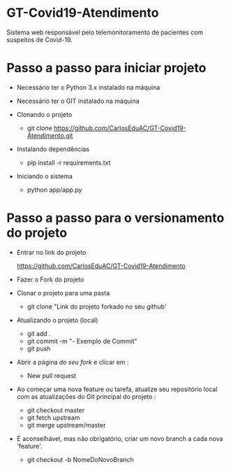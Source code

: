 # GT-Covid19-Atendimento
Sistema web responsável pelo telemonitoramento de pacientes com suspeitos de Covid-19.

# Passo a passo para iniciar projeto
- Necessário ter o Python 3.x instalado na máquina
- Necessário ter o GIT instalado na máquina

- Clonando o projeto

    - git clone https://github.com/CarlosEduAC/GT-Covid19-Atendimento.git

- Instalando dependências 

    - pip install -r requirements.txt

- Iniciando o sistema

    - python app/app.py

# Passo a passo para o versionamento do projeto

- Entrar no link do projeto 
    
    https://github.com/CarlosEduAC/GT-Covid19-Atendimento

- Fazer o Fork do projeto

- Clonar o projeto para uma pasta

    - git clone "Link do projeto forkado no seu github'

- Atualizando o projeto (local)

    - git add .
    - git commit -m "- Exemplo de Commit"
    - git push

- Abrir a página *do seu fork* e clicar em :
    
    - New pull request

- Ao começar uma nova feature ou tarefa, atualize seu repositório local com as atualizações do Git principal do projeto :

    - git checkout master 
    - git fetch upstream 
    - git merge upstream/master

* É aconselhável, mas não obrigatório, criar um novo branch a cada nova 'feature'.
    
    - git checkout -b NomeDoNovoBranch
